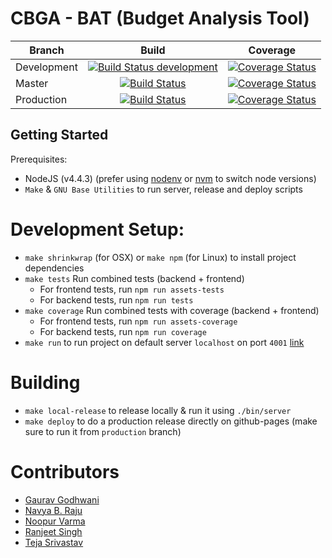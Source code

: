 # CBGA - BAT (Budget Analysis Tool)

|  Branch   | Build   | Coverage  |
|-----------|:-------:|:---------:|
|Development| [![Build Status development](https://travis-ci.org/cbgaindia/bat.svg?branch=development)](https://travis-ci.org/cbgaindia/bat) | [![Coverage Status](https://coveralls.io/repos/github/cbgaindia/bat/badge.svg?branch=development)](https://coveralls.io/github/cbgaindia/bat?branch=development) |
|Master     | [![Build Status](https://travis-ci.org/cbgaindia/bat.svg?branch=master)](https://travis-ci.org/cbgaindia/bat) | [![Coverage Status](https://coveralls.io/repos/github/cbgaindia/bat/badge.svg?branch=master)](https://coveralls.io/github/cbgaindia/bat?branch=master) |
|Production | [![Build Status](https://travis-ci.org/cbgaindia/bat.svg?branch=production)](https://travis-ci.org/cbgaindia/bat) | [![Coverage Status](https://coveralls.io/repos/github/cbgaindia/bat/badge.svg?branch=production)](https://coveralls.io/github/cbgaindia/bat?branch=production) |

## Getting Started

Prerequisites:
- NodeJS (v4.4.3) (prefer using [nodenv](https://github.com/nodenv/nodenv) or [nvm](https://github.com/creationix/nvm) to switch node versions)
- `Make` & `GNU Base Utilities` to run server, release and deploy scripts

# Development Setup:
- `make shrinkwrap` (for OSX) or `make npm` (for Linux) to install project dependencies 
- `make tests` Run combined tests (backend + frontend)
  - For frontend tests, run `npm run assets-tests`
  - For backend tests, run `npm run tests`
- `make coverage` Run combined tests with coverage (backend + frontend)
  - For frontend tests, run `npm run assets-coverage`
  - For backend tests, run `npm run coverage`
- `make run` to run project on default server `localhost` on port `4001` [link](http://localhost:4001)

# Building
- `make local-release` to release locally & run it using `./bin/server`
- `make deploy` to do a production release directly on github-pages (make sure to run it from `production` branch)

# Contributors
- [Gaurav Godhwani](https://github.com/gggodhwani)
- [Navya B. Raju](https://github.com/navsie)
- [Noopur Varma](https://github.com/noopurvarma)
- [Ranjeet Singh](https://github.com/raeoks)
- [Teja Srivastav](https://github.com/tejasrivastav)
